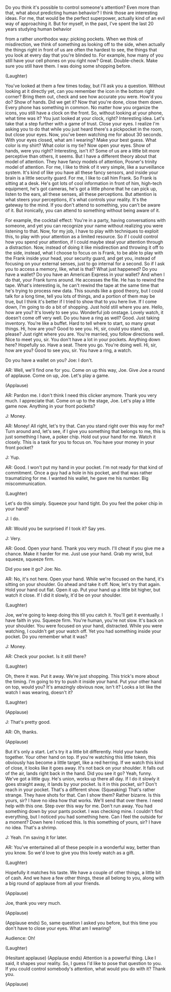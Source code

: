 
Do you think it&#39;s possible
to control someone&#39;s attention?
Even more than that,
what about predicting human behavior?
I think those are interesting ideas.
For me, that would be
the perfect superpower,
actually kind of an evil way
of approaching it.
But for myself, in the past,
I&#39;ve spent the last 20 years
studying human behavior

from a rather unorthodox way:
picking pockets.
When we think of misdirection,
we think of something
as looking off to the side,
when actually the things
right in front of us
are often the hardest to see,
the things that you look at every day
that you&#39;re blinded to.
For example, how many of you still have
your cell phones on you right now?
Great. Double-check.
Make sure you still have them.
I was doing some shopping before.

(Laughter)

You&#39;ve looked at them a few times today,
but I&#39;ll ask you a question.
Without looking at it directly yet,
can you remember the icon
in the bottom right corner?
Bring them out, check and see
how accurate you were.
How&#39;d you do?
Show of hands. Did we get it?
Now that you&#39;re done, close them down.
Every phone has something in common.
No matter how you organize the icons,
you still have a clock on the front.
So, without looking at your phone,
what time was it?
You just looked at your clock, right?
Interesting idea.
Let&#39;s take that a step further
with a game of trust.
Close your eyes.
I realize I&#39;m asking you to do
that while you just heard
there&#39;s a pickpocket in the room,
but close your eyes.
Now, you&#39;ve been watching me
for about 30 seconds.
With your eyes closed, what am I wearing?
Make your best guess.
What color is my shirt?
What color is my tie?
Now open your eyes.
Show of hands, were you right?
Interesting, isn&#39;t it?
Some of us are a little bit
more perceptive than others, it seems.
But I have a different theory
about that model of attention.
They have fancy models of attention,
Posner&#39;s trinity model of attention.
For me, I like to think of it very
simple, like a surveillance system.
It&#39;s kind of like you have
all these fancy sensors,
and inside your brain
is a little security guard.
For me, I like to call him Frank.
So Frank is sitting at a desk.
He&#39;s got lots of cool
information in front of him,
high-tech equipment, he&#39;s got cameras,
he&#39;s got a little phone
that he can pick up, listen to the ears,
all these senses, all these perceptions.
But attention is what steers
your perceptions,
it&#39;s what controls your reality.
It&#39;s the gateway to the mind.
If you don&#39;t attend to something,
you can&#39;t be aware of it.
But ironically, you can attend
to something without being aware of it.

For example, the cocktail effect:
You&#39;re in a party, having
conversations with someone,
and yet you can recognize your name
without realizing
you were listening to that.
Now, for my job, I have to play
with techniques to exploit this,
to play with your attention
as a limited resource.
So if I could control
how you spend your attention,
if I could maybe steal your attention
through a distraction.
Now, instead of doing it like misdirection
and throwing it off to the side,
instead, what I choose
to focus on is Frank,
to be able to play with the Frank
inside your head,
your security guard,
and get you, instead of focusing
on your external senses,
just to go internal for a second.
So if I ask you to access
a memory, like, what is that?
What just happened? Do you have a wallet?
Do you have an American Express
in your wallet?
And when I do that,
your Frank turns around.
He accesses the file.
He has to rewind the tape.
What&#39;s interesting is,
he can&#39;t rewind the tape
at the same time that he&#39;s trying
to process new data.
This sounds like a good theory,
but I could talk for a long time,
tell you lots of things,
and a portion of them may be true,
but I think it&#39;s better if I tried
to show that to you here live.
If I come down, I&#39;m going
to do a bit of shopping.
Just hold still where you are.
Hello, how are you?
It&#39;s lovely to see you.
Wonderful job onstage.
Lovely watch, it doesn&#39;t
come off very well.
Do you have a ring as well?
Good. Just taking inventory.
You&#39;re like a buffet.
Hard to tell where to start,
so many great things.
Hi, how are you? Good to see you.
Hi, sir, could you stand up, please?
Just right where you are.
You&#39;re married,
you follow directions well.
Nice to meet you, sir.
You don&#39;t have a lot in your pockets.
Anything down here?
Hopefully so. Have a seat. There you go.
You&#39;re doing well.
Hi, sir, how are you?
Good to see you, sir.
You have a ring, a watch.

Do you have a wallet on you? Joe: I don&#39;t.

AR: Well, we&#39;ll find one for you.
Come on up this way, Joe.
Give Joe a round of applause.
Come on up, Joe. Let&#39;s play a game.

(Applause)


AR: Pardon me.
I don&#39;t think I need this clicker anymore.
Thank you very much. I appreciate that.
Come on up to the stage, Joe.
Let&#39;s play a little game now.
Anything in your front pockets?

J: Money.

AR: Money! All right, let&#39;s try that.
Can you stand right over this way for me?
Turn around and, let&#39;s see,
if I give you something
that belongs to me,
this is just something I have,
a poker chip.
Hold out your hand for me.
Watch it closely.
This is a task for you to focus on.
You have your money in your front pocket?

J: Yup.

AR: Good.
I won&#39;t put my hand in your pocket.
I&#39;m not ready for that kind of commitment.
Once a guy had a hole in his pocket,
and that was rather traumatizing for me.
I wanted his wallet,
he gave me his number.
Big miscommunication.

(Laughter)

Let&#39;s do this simply.
Squeeze your hand tight.
Do you feel the poker chip in your hand?

J: I do.

AR: Would you be surprised
if I took it? Say yes.

J: Very.

AR: Good.
Open your hand. Thank you very much.
I&#39;ll cheat if you give me a chance.
Make it harder for me. Just use your hand.
Grab my wrist, but squeeze, squeeze firm.

Did you see it go? Joe: No.

AR: No, it&#39;s not here. Open your hand.
While we&#39;re focused on the hand,
it&#39;s sitting on your shoulder.
Go ahead and take it off.
Now, let&#39;s try that again.
Hold your hand out flat. Open it up.
Put your hand up a little bit higher,
but watch it close.
If I did it slowly,
it&#39;d be on your shoulder.

(Laughter)

Joe, we&#39;re going to keep doing
this till you catch it.
You&#39;ll get it eventually.
I have faith in you.
Squeeze firm.
You&#39;re human, you&#39;re not slow.
It&#39;s back on your shoulder.
You were focused on your hand, distracted.
While you were watching,
I couldn&#39;t get your watch off.
Yet you had something inside your pocket.
Do you remember what it was?

J: Money.

AR: Check your pocket. Is it still there?

(Laughter)

Oh, there it was. Put it away.
We&#39;re just shopping.
This trick&#39;s more about the timing.
I&#39;m going to try to push it
inside your hand.
Put your other hand on top, would you?
It&#39;s amazingly obvious now, isn&#39;t it?
Looks a lot like the watch
I was wearing, doesn&#39;t it?

(Laughter)
 
(Applause)


J: That&#39;s pretty good.

AR: Oh, thanks.

(Applause)

But it&#39;s only a start.
Let&#39;s try it a little bit differently.
Hold your hands together.
Your other hand on top.
If you&#39;re watching this little token,
this obviously has become
a little target, like a red herring.
If we watch this kind of close,
it looks like it goes away.
It&#39;s not back on your shoulder.
It falls out of the air,
lands right back in the hand.
Did you see it go?
Yeah, funny. We&#39;ve got a little guy.
He&#39;s union, works up there all day.
If I do it slowly it goes straight away,
it lands by your pocket.
Is it in this pocket, sir?
Don&#39;t reach in your pocket.
That&#39;s a different show.
(Squeaking)
That&#39;s rather strange.
They have shots for that.
Can I show them? Rather bizarre.
Is this yours, sir?
I have no idea how that works.
We&#39;ll send that over there.
I need help with this one.
Step over this way for me.
Don&#39;t run away. You had something
down by your pants pocket.
I was checking mine.
I couldn&#39;t find everything,
but I noticed you had something here.
Can I feel the outside for a moment?
Down here I noticed this.
Is this something of yours, sir?
I have no idea. That&#39;s a shrimp.

J: Yeah. I&#39;m saving it for later.

AR: You&#39;ve entertained
all of these people in a wonderful way,
better than you know.
So we&#39;d love to give you this
lovely watch as a gift.

(Laughter)

Hopefully it matches his taste.
We have a couple of other things,
a little bit of cash.
And we have a few other things,
these all belong to you,
along with a big round of applause
from all your friends.

(Applause)

Joe, thank you very much.

(Applause)

(Applause ends)
So, same question I asked you before,
but this time you don&#39;t have
to close your eyes.
What am I wearing?

Audience: Oh!

(Laughter)

(Hesitant applause)
(Applause ends)
Attention is a powerful thing.
Like I said, it shapes your reality.
So, I guess I&#39;d like to pose
that question to you.
If you could control somebody&#39;s attention,
what would you do with it?
Thank you.

(Applause)

